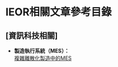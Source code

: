 # IEOR相關文章參考目錄

## **[資訊科技相關]**
* **製造執行系統（MES）：**   
  [複雜離散化製造中的MES](https://www.ibaset.com/wp-content/uploads/2014/09/wp-iBASEt-Paper-What-Is-MES-In-Complex-Discrete-Manufacturing.pdf)
